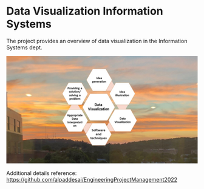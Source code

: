 # Data Visualization Information Systems

The project provides an overview of data visualization in the Information Systems dept.

![image](DataVisualization.jpg)

Additional details reference: https://github.com/alpaddesai/EngineeringProjectManagement2022
